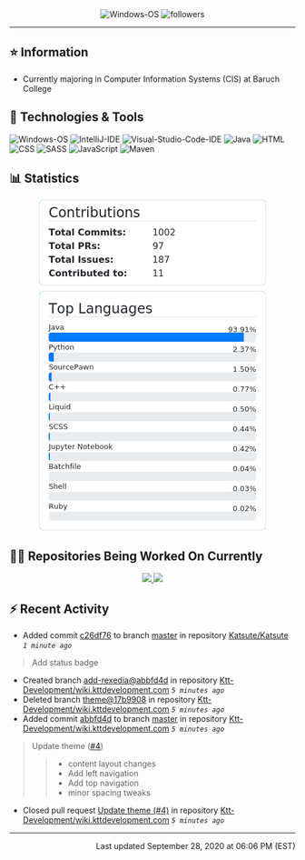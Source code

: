 <div align="center">
    <img 
        src="https://img.shields.io/badge/OS-Windows-informational?style=for-the-badge&color=3278be"
        alt="Windows-OS">
    <img 
        src="https://img.shields.io/github/followers/katsute?color=3278be&style=for-the-badge"
        alt="followers">
</div>

<hr>

## ⭐ Information

 - Currently majoring in Computer Information Systems (CIS) at Baruch College

## 🔧 Technologies & Tools

<img 
    src="https://img.shields.io/badge/OS-Windows-informational?style=flat-square&color=3278be"
    alt="Windows-OS">
<img 
    src="https://img.shields.io/badge/Editor-IntelliJ_IDEA-informational?style=flat-square&logo=intellij-idea&logoColor=white&color=3278be"
    alt="IntelliJ-IDE">
<img 
    src="https://img.shields.io/badge/Editor-Visual_Studio_Code-informational?style=flat-square&logo=Visual-Studio-Code&logoColor=white&color=3278be"
    alt="Visual-Studio-Code-IDE">
<img 
    src="https://img.shields.io/badge/Code-Java-informational?style=flat-square&logo=java&logoColor=white&color=3278be"
    alt="Java">
<img 
    src="https://img.shields.io/badge/Code-HTML-informational?style=flat-square&logo=html5&logoColor=white&color=3278be"
    alt="HTML">
<img 
    src="https://img.shields.io/badge/Code-CSS-informational?style=flat-square&logo=css-wizardry&logoColor=white&color=3278be"
    alt="CSS">
<img 
    src="https://img.shields.io/badge/Code-SASS-informational?style=flat-square&logo=sass&logoColor=white&color=3278be"
    alt="SASS">
<img 
    src="https://img.shields.io/badge/Code-JavaScript-informational?style=flat-square&logo=javascript&logoColor=white&color=3278be"
    alt="JavaScript">
<img 
    src="https://img.shields.io/badge/Tools-Maven-informational?style=flat-square&logo=apache-maven&logoColor=white&color=3278be"
    alt="Maven">

## 📊 Statistics
<div align="center">
    <a href="https://github.com/Katsute/Katsute/">
        <img src="https://github.com/Katsute/Katsute/blob/master/contributions.png">
    </a>
    <a href="https://github.com/Katsute/Katsute/">
        <img src="https://github.com/Katsute/Katsute/blob/master/languages.png">
    </a>
</div>

## 👨‍💻 Repositories Being Worked On Currently
<div align="center">
    <a href="https://github.com/Ktt-Development/ktt-development.github.io">
        <img
            src="https://github-readme-stats.vercel.app/api/pin/?username=ktt-development&repo=ktt-development.github.io&show_owner=true&title_color=3278be&text_color=202020">
    </a>
    <a href="https://github.com/Ktt-Development/rexedia">
        <img
            src="https://github-readme-stats.vercel.app/api/pin/?username=Ktt-Development&repo=rexedia&show_owner=true&title_color=3278be&text_color=202020">
    </a>
</div>

## ⚡ Recent Activity

 - Added commit [c26df76](https://github.com/Katsute/Katsute/commit/c26df763421d3816dafd020de717f2dd1e767ffe) to branch [master](https://github.com/Katsute/Katsute/tree/master) in repository [Katsute/Katsute](https://github.com/Katsute/Katsute)  *`1 minute ago`*
  > Add status badge
 - Created branch [add-rexedia@abbfd4d](https://github.com/Ktt-Development/wiki.kttdevelopment.com/tree/add-rexedia@abbfd4d) in repository [Ktt-Development/wiki.kttdevelopment.com](https://github.com/Ktt-Development/wiki.kttdevelopment.com) *`5 minutes ago`*
 - Deleted branch [theme@17b9908](https://github.com/Ktt-Development/wiki.kttdevelopment.com/tree/theme@17b9908) in repository [Ktt-Development/wiki.kttdevelopment.com](https://github.com/Ktt-Development/wiki.kttdevelopment.com) *`5 minutes ago`*
 - Added commit [abbfd4d](https://github.com/Ktt-Development/wiki.kttdevelopment.com/commit/abbfd4dd82645b8a94dbd29d75d309481215993a) to branch [master](https://github.com/Ktt-Development/wiki.kttdevelopment.com/tree/master) in repository [Ktt-Development/wiki.kttdevelopment.com](https://github.com/Ktt-Development/wiki.kttdevelopment.com)  *`5 minutes ago`*
  > Update theme ([#4](https://github.com/Ktt-Development/wiki.kttdevelopment.com/issues/4))
  >  > * content layout changes
  >  > * Add left navigation
  >  > * Add top navigation
  >  > * minor spacing tweaks
 - Closed pull request [Update theme (#4)](https://github.com/Ktt-Development/wiki.kttdevelopment.com/pull/4) in repository [Ktt-Development/wiki.kttdevelopment.com](https://github.com/Ktt-Development/wiki.kttdevelopment.com)  *`5 minutes ago`*

---
<p align="right">Last updated September 28, 2020 at 06:06 PM (EST)</p>